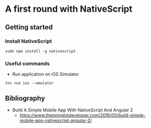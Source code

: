 # A first round with NativeScript

## Getting started

### Install NativeScript

```
sudo npm install -g nativescript
```

### Useful commands

* Run application on iOS Simulator

```
tns run ios --emulator
```

## Bibliography

* Build A Simple Mobile App With NativeScript And Angular 2
	* <https://www.thepolyglotdeveloper.com/2016/05/build-simple-mobile-app-nativescript-angular-2/>
